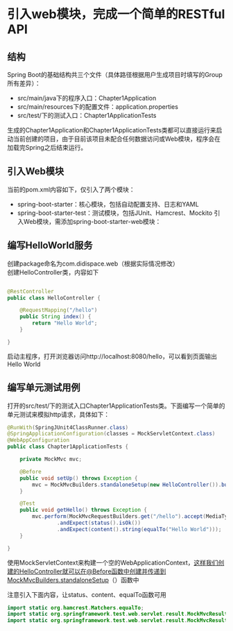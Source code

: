 # 引入web模块，完成一个简单的RESTful API

## 结构

Spring Boot的基础结构共三个文件（具体路径根据用户生成项目时填写的Group所有差异）：  

- src/main/java下的程序入口：Chapter1Application  
- src/main/resources下的配置文件：application.properties  
- src/test/下的测试入口：Chapter1ApplicationTests  

生成的Chapter1Application和Chapter1ApplicationTests类都可以直接运行来启动当前创建的项目，由于目前该项目未配合任何数据访问或Web模块，程序会在加载完Spring之后结束运行。

## 引入Web模块  

当前的pom.xml内容如下，仅引入了两个模块：

- spring-boot-starter：核心模块，包括自动配置支持、日志和YAML
- spring-boot-starter-test：测试模块，包括JUnit、Hamcrest、Mockito
引入Web模块，需添加spring-boot-starter-web模块：  

## 编写HelloWorld服务  

创建package命名为com.didispace.web（根据实际情况修改）  
创建HelloController类，内容如下  
```java

@RestController
public class HelloController {

    @RequestMapping("/hello")
    public String index() {
        return "Hello World";
    }

}

```
启动主程序，打开浏览器访问http://localhost:8080/hello，可以看到页面输出Hello World  

## 编写单元测试用例

打开的src/test/下的测试入口Chapter1ApplicationTests类。下面编写一个简单的单元测试来模拟http请求，具体如下：  

```java
@RunWith(SpringJUnit4ClassRunner.class)
@SpringApplicationConfiguration(classes = MockServletContext.class)
@WebAppConfiguration
public class Chapter1ApplicationTests {

	private MockMvc mvc;

	@Before
	public void setUp() throws Exception {
		mvc = MockMvcBuilders.standaloneSetup(new HelloController()).build();
	}

	@Test
	public void getHello() throws Exception {
		mvc.perform(MockMvcRequestBuilders.get("/hello").accept(MediaType.APPLICATION_JSON))
				.andExpect(status().isOk())
				.andExpect(content().string(equalTo("Hello World")));
	}

}

```

使用MockServletContext来构建一个空的WebApplicationContext，这样我们创建的HelloController就可以在@Before函数中创建并传递到MockMvcBuilders.standaloneSetup（）函数中  

注意引入下面内容，让status、content、equalTo函数可用  

```java
import static org.hamcrest.Matchers.equalTo;
import static org.springframework.test.web.servlet.result.MockMvcResultMatchers.content;
import static org.springframework.test.web.servlet.result.MockMvcResultMatchers.status;
````
